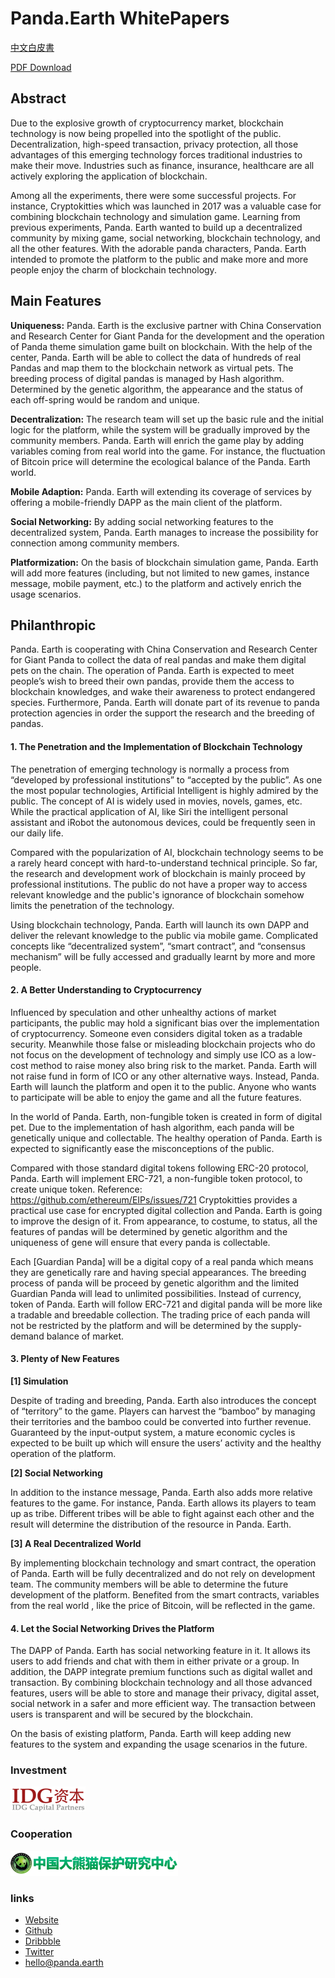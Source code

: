 # Panda.Earth WhitePapers
[中文白皮書](Whitepaper-CN.md)

[PDF Download](https://raw.githubusercontent.com/PandaEarth/Whitepapers/master/PandaEarth_Whitepaper.pdf)



## Abstract

Due to the explosive growth of cryptocurrency market, blockchain technology is now being propelled into the spotlight of the public. Decentralization, high-speed transaction, privacy protection, all those advantages of this emerging technology forces traditional industries to make their move. Industries such as finance, insurance, healthcare are all actively exploring the application of blockchain.

Among all the experiments, there were some successful projects. For instance, Cryptokitties which was launched in 2017 was a valuable case for combining blockchain technology and simulation game. Learning from previous experiments, Panda. Earth wanted to build up a decentralized community by mixing game, social networking, blockchain technology, and all the other features. With the adorable panda characters, Panda. Earth intended to promote the platform to the public and make more and more people enjoy the charm of blockchain technology. 



## Main Features

**Uniqueness:** Panda. Earth is the exclusive partner with China Conservation and Research Center for Giant Panda for the development and the operation of Panda theme simulation game built on blockchain. With the help of the center, Panda. Earth will be able to collect the data of hundreds of real Pandas and map them to the blockchain network as virtual pets. The breeding process of digital pandas is managed by Hash algorithm. Determined by the genetic algorithm, the appearance and the status of each off-spring would be random and unique.

**Decentralization:** The research team will set up the basic rule and the initial logic for the platform, while the system will be gradually improved by the community members. Panda. Earth will enrich the game play by adding variables coming from real world into the game. For instance, the fluctuation of Bitcoin price will determine the ecological balance of the Panda. Earth world.

**Mobile Adaption:** Panda. Earth will extending its coverage of services by offering a mobile-friendly DAPP as the main client of the platform. 

**Social Networking:** By adding social networking features to the decentralized system, Panda. Earth manages to increase the possibility for connection among community members.

**Platformization:** On the basis of blockchain simulation game, Panda. Earth will add more features (including, but not limited to new games, instance message, mobile payment, etc.) to the platform and actively enrich the usage scenarios. 



## Philanthropic

Panda. Earth is cooperating with China Conservation and Research Center for Giant Panda to collect the data of real pandas and make them digital pets on the chain. The operation of Panda. Earth is expected to meet people’s wish to breed their own pandas, provide them the access to blockchain knowledges, and wake their awareness to protect endangered species. Furthermore, Panda. Earth will donate part of its revenue to panda protection agencies in order the support the research and the breeding of pandas.



#### 1. The Penetration and the Implementation of Blockchain Technology

The penetration of emerging technology is normally a process from “developed by professional institutions” to “accepted by the public”. As one the most popular technologies, Artificial Intelligent is highly admired by the public. The concept of AI is widely used in movies, novels, games, etc. While the practical application of AI, like Siri the intelligent personal assistant and iRobot the autonomous devices, could be frequently seen in our daily life.

Compared with the popularization of AI, blockchain technology seems to be a rarely heard concept with hard-to-understand technical principle. So far, the research and development work of blockchain is mainly proceed by professional institutions. The public do not have a proper way to access relevant knowledge and the public's ignorance of blockchain somehow limits the penetration of the technology.

Using blockchain technology, Panda. Earth will launch its own DAPP and deliver the relevant knowledge to the public via mobile game. Complicated concepts like “decentralized system”, “smart contract”, and “consensus mechanism” will be fully accessed and gradually learnt by more and more people.



#### 2. A Better Understanding to Cryptocurrency

Influenced by speculation and other unhealthy actions of market participants, the public may hold a significant bias over the implementation of cryptocurrency. Someone even considers digital token as a tradable security. Meanwhile those false or misleading blockchain projects who do not focus on the development of technology and simply use ICO as a low-cost method to raise money also bring risk to the market. Panda. Earth will not raise fund in form of ICO or any other alternative ways. Instead, Panda. Earth will launch the platform and open it to the public. Anyone who wants to participate will be able to enjoy the game and all the future features.

In the world of Panda. Earth, non-fungible token is created in form of digital pet. Due to the implementation of hash algorithm, each panda will be genetically unique and collectable. The healthy operation of Panda. Earth is expected to significantly ease the misconceptions of the public.

Compared with those standard digital tokens following ERC-20 protocol, Panda. Earth will implement ERC-721, a non-fungible token protocol, to create unique token. Reference: https://github.com/ethereum/EIPs/issues/721 Cryptokitties provides a practical use case for encrypted digital collection and Panda. Earth is going to improve the design of it. From appearance, to costume, to status, all the features of pandas will be determined by genetic algorithm and the uniqueness of gene will ensure that every panda is collectable.

Each [Guardian Panda] will be a digital copy of a real panda which means they are genetically rare and having special appearances. The breeding process of panda will be proceed by genetic algorithm and the limited Guardian Panda will lead to unlimited possibilities. Instead of currency, token of Panda. Earth will follow ERC-721 and digital panda will be more like a tradable and breedable collection. The trading price of each panda will not be restricted by the platform and will be determined by the supply-demand balance of market.



#### 3. Plenty of New Features

**[1] Simulation**

Despite of trading and breeding, Panda. Earth also introduces the concept of “territory” to the game. Players can harvest the “bamboo” by managing their territories and the bamboo could be converted into further revenue. Guaranteed by the input-output system, a mature economic cycles is expected to be built up which will ensure the users’ activity and the healthy operation of the platform.



**[2] Social Networking**

In addition to the instance message, Panda. Earth also adds more relative features to the game. For instance, Panda. Earth allows its players to team up as tribe. Different tribes will be able to fight against each other and the result will determine the distribution of the resource in Panda. Earth. 



**[3] A Real Decentralized World**

By implementing blockchain technology and smart contract, the operation of Panda. Earth will be fully decentralized and do not rely on development team. The community members will be able to determine the future development of the platform. Benefited from the smart contracts, variables from the real world , like the price of Bitcoin, will be reflected in the game.



#### 4. Let the Social Networking Drives the Platform

The DAPP of Panda. Earth has social networking feature in it. It allows its users to add friends and chat with them in either private or a group. In addition, the DAPP integrate premium functions such as digital wallet and transaction. By combining blockchain technology and all those advanced features, users will be able to store and manage their privacy, digital asset, social network in a safer and more efficient way. The transaction between users is transparent and will be secured by the blockchain.

On the basis of existing platform, Panda. Earth will keep adding new features to the system and expanding the usage scenarios in the future.



### Investment

![IDG](https://raw.githubusercontent.com/PandaEarth/Whitepapers/master/resources/investor.png)



### Cooperation

![中國大熊貓保護研究中心](https://raw.githubusercontent.com/PandaEarth/Whitepapers/master/resources/cooperation.png)

### links

- [Website](https://panda.earth)
- [Github](https://github.com/pandaearth)
- [Dribbble](https://dribbble.com/pandaearth)
- [Twitter](https://twitter.com/panda__earth)
- <hello@panda.earth>
